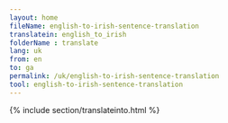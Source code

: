 ```yaml
---
layout: home
fileName: english-to-irish-sentence-translation
translatein: english_to_irish
folderName : translate
lang: uk
from: en
to: ga
permalink: /uk/english-to-irish-sentence-translation
tool: english-to-irish-sentence-translation
---
```

{% include section/translateinto.html %}